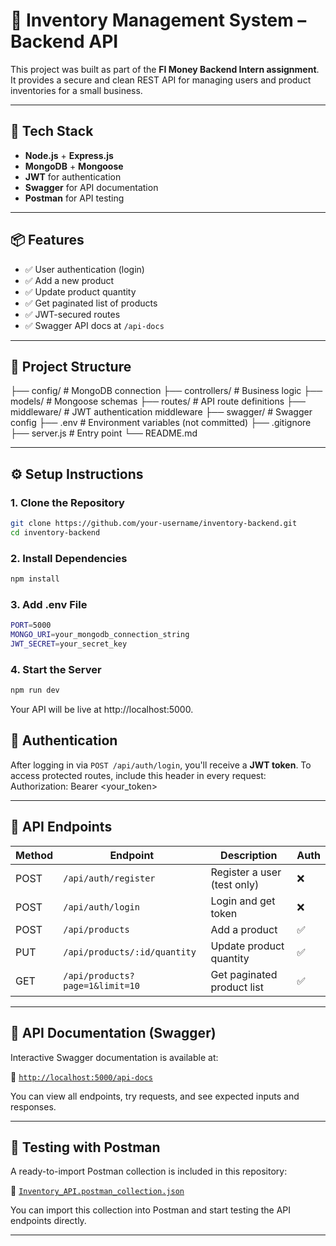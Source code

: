 # 🛒 Inventory Management System – Backend API

This project was built as part of the **FI Money Backend Intern assignment**. It provides a secure and clean REST API for managing users and product inventories for a small business.

---

## 🚀 Tech Stack

- **Node.js** + **Express.js**
- **MongoDB** + **Mongoose**
- **JWT** for authentication
- **Swagger** for API documentation
- **Postman** for API testing

---

## 📦 Features

- ✅ User authentication (login)
- ✅ Add a new product
- ✅ Update product quantity
- ✅ Get paginated list of products
- ✅ JWT-secured routes
- ✅ Swagger API docs at `/api-docs`

---

## 📁 Project Structure

├── config/ # MongoDB connection
├── controllers/ # Business logic
├── models/ # Mongoose schemas
├── routes/ # API route definitions
├── middleware/ # JWT authentication middleware
├── swagger/ # Swagger config
├── .env # Environment variables (not committed)
├── .gitignore
├── server.js # Entry point
└── README.md


---

## ⚙️ Setup Instructions

### 1. Clone the Repository

```bash
git clone https://github.com/your-username/inventory-backend.git
cd inventory-backend
```

### 2. Install Dependencies

```bash
npm install
```

### 3. Add .env File

```bash
PORT=5000
MONGO_URI=your_mongodb_connection_string
JWT_SECRET=your_secret_key

```

### 4. Start the Server

```bash
npm run dev


```
Your API will be live at http://localhost:5000.


## 🔐 Authentication

After logging in via `POST /api/auth/login`, you'll receive a **JWT token**.
To access protected routes, include this header in every request:
Authorization: Bearer <your_token>


---

## 🔗 API Endpoints

| Method | Endpoint                           | Description                    | Auth |
|--------|------------------------------------|--------------------------------|------|
| POST   | `/api/auth/register`               | Register a user (test only)    | ❌   |
| POST   | `/api/auth/login`                  | Login and get token            | ❌   |
| POST   | `/api/products`                    | Add a product                  | ✅   |
| PUT    | `/api/products/:id/quantity`       | Update product quantity        | ✅   |
| GET    | `/api/products?page=1&limit=10`    | Get paginated product list     | ✅   |

---

## 📖 API Documentation (Swagger)

Interactive Swagger documentation is available at:

📍 [`http://localhost:5000/api-docs`](http://localhost:5000/api-docs)

You can view all endpoints, try requests, and see expected inputs and responses.

---

## 🧪 Testing with Postman

A ready-to-import Postman collection is included in this repository:

📁 [`Inventory_API.postman_collection.json`](./Inventory_API.postman_collection.json)

You can import this collection into Postman and start testing the API endpoints directly.

---




